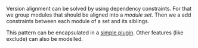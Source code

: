 Version alignment can be solved by using dependency constraints.
For that we group modules that should be aligned into a _module set_.
Then we a add constraints between each module of a set and its siblings.

This pattern can be encapsulated in a [simple plugin](align-with-constraints/buildSrc/src/main/kotlin/AlignPlugin.kt).
Other features (like exclude) can also be modelled.
